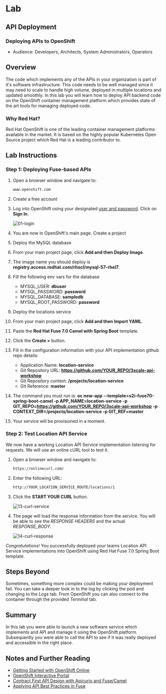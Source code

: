 # Lab

## API Deployment

### Deploying APIs to OpenShift

* Audience: Developers, Architects, System Administrators, Operators

## Overview

The code which implements any of the APIs in your organization is part of it's software infrastructure. This code needs to be well managed since it may need to scale to handle high volume, deployed in multiple locations and updated smoothly. In this lab you will learn how to deploy API backend code on the OpenShift container management platform which provides state of the art tools for managing deployed code.

### Why Red Hat?

Red Hat OpenShift is one of the leading container management platforms available in the market. It is based on the highly popular Kubernetes Open Source project which Red Hat is a leading contributor to. 

## Lab Instructions

### Step 1: Deploying Fuse-based APIs

1. Open a browser window and navigate to:

    ```bash
    www.openshift.com
    ```

1. Create a free account

1. Log into OpenShift using your designated [user and password](#environment). Click on **Sign In**.

    ![01-login](images/deploy-01.png "OpenShift Login")

1. You are now in OpenShift's main page. Create a project

1. Deploy the MySQL database

1. From your main project page, click **Add and then Deploy Image**.

1. The image name you should deploy is **registry.access.redhat.com/rhscl/mysql-57-rhel7**.

1. Fill the following env vars for the database

    * MYSQL_USER: **dbuser**
    * MYSQL_PASSWORD: **password**
    * MYSQL_DATABASE: **sampledb**
    * MYSQL_ROOT_PASSWORD: **password**

1. Deploy the locations service

1. From your main project page, click **Add and then Import YAML**.

1. Paste the **Red Hat Fuse 7.0 Camel with Spring Boot** template.

1. Click the **Create >** button.

1. Fill in the configuration information with your API implementation github repo details:

    * Application Name: **location-service**
    * Git Repository URL: **https://github.com/YOUR_REPO/3scale-api-workshop**
    * Git Repository context: **/projects/location-service**
    * Git Reference: **master**
    
1. The command you must run is:   **oc new-app --template=s2i-fuse70-spring-boot-camel -p APP_NAME=location-service -p GIT_REPO=https://github.com/YOUR_REPO/3scale-api-workshop -p CONTEXT_DIR=/projects/location-service -p GIT_REF=master**

1. Your service will be provisioned in a moment.

### Step 2: Test Location API Service

We now have a working Location API Service implementation listening for requests. We will use an online cURL tool to test it.

1. Open a browser window and navigate to:

    ```bash
    https://onlinecurl.com/
    ```

1. Enter the following URL: 

    ```bash
    http://YOUR_LOCATION_SERVICE_ROUTE/locations/1
    ```

1. Click the **START YOUR CURL** button.

    ![13-curl-service](images/deploy-13.png "cURL Service")

1. The page will load the response information from the service. You will be able to see the *RESPONSE HEADERS* and the actual *RESPONSE_BODY*.

    ![14-curl-response](images/deploy-14.png "cURL Response")

*Congratulations!* You successfully deployed your teams Location API Service implementations into OpenShift using Red Hat Fuse 7.0 Spring Boot template.

## Steps Beyond

Sometimes, something more complex could be making your deployment fail. You can take a deeper look in to the log by clicking the pod and changing to the *Logs* tab. From OpenShift you can also connect to the container through the provided *Terminal* tab.

## Summary

In this lab you were able to launch a new software service which implements and API and manage it using the OpenShift platform. Subsequently you were able to call the API to see if it was really deployed and accessible in the right place.  

## Notes and Further Reading

* [Getting Started with OpenShift Online](https://docs.openshift.com/online/getting_started/index.html)
* [OpenShift Interactive Portal](https://learn.openshift.com/)
* [Contract First API Design with Apicurio and Fuse/Camel](http://wei-meilin.blogspot.com/2018/07/fuse-contract-first-api-design-with.html)
* [Applying API Best Practices in Fuse](http://wei-meilin.blogspot.com/2017/01/red-hat-jboss-fuse-applying-api-best.html)
